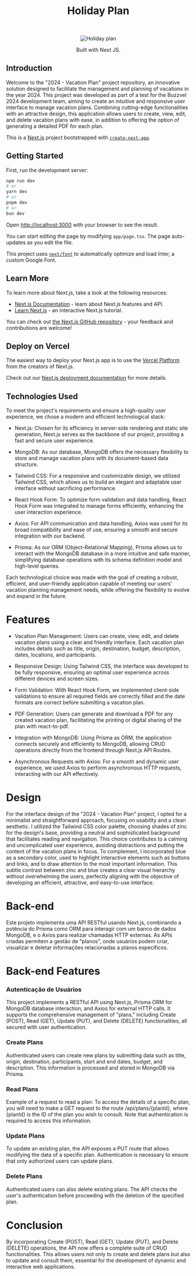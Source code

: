 <h1 align="center"> Holiday Plan </h1> <br>
<p align="center">
    <img src="https://i.pinimg.com/originals/2e/3e/23/2e3e2343a49470640abd67361149f9e9.png" alt="Holiday plan">
</p>

<p align="center">
 Built with Next JS.
</p>

## Introduction

Welcome to the "2024 - Vacation Plan" project repository, an innovative solution designed to facilitate the management and planning of vacations in the year 2024. This project was developed as part of a test for the Buzzvel 2024 development team, aiming to create an intuitive and responsive user interface to manage vacation plans. Combining cutting-edge functionalities with an attractive design, this application allows users to create, view, edit, and delete vacation plans with ease, in addition to offering the option of generating a detailed PDF for each plan.

This is a [Next.js](https://nextjs.org/) project bootstrapped with [`create-next-app`](https://github.com/vercel/next.js/tree/canary/packages/create-next-app).

## Getting Started

First, run the development server:

```bash
npm run dev
# or
yarn dev
# or
pnpm dev
# or
bun dev
```

Open [http://localhost:3000](http://localhost:3000) with your browser to see the result.

You can start editing the page by modifying `app/page.tsx`. The page auto-updates as you edit the file.

This project uses [`next/font`](https://nextjs.org/docs/basic-features/font-optimization) to automatically optimize and load Inter, a custom Google Font.

## Learn More

To learn more about Next.js, take a look at the following resources:

-   [Next.js Documentation](https://nextjs.org/docs) - learn about Next.js features and API.
-   [Learn Next.js](https://nextjs.org/learn) - an interactive Next.js tutorial.

You can check out [the Next.js GitHub repository](https://github.com/vercel/next.js/) - your feedback and contributions are welcome!

## Deploy on Vercel

The easiest way to deploy your Next.js app is to use the [Vercel Platform](https://vercel.com/new?utm_medium=default-template&filter=next.js&utm_source=create-next-app&utm_campaign=create-next-app-readme) from the creators of Next.js.

Check out our [Next.js deployment documentation](https://nextjs.org/docs/deployment) for more details.

## Technologies Used

<p>To meet the project's requirements and ensure a high-quality user experience, we chose a modern and efficient technological stack:</p>

-   Next.js: Chosen for its efficiency in server-side rendering and static site generation, Next.js serves as the backbone of our project, providing a fast and secure user experience.<br />

-   MongoDB: As our database, MongoDB offers the necessary flexibility to store and manage vacation plans with its document-based data structure.<br />

-   Tailwind CSS: For a responsive and customizable design, we utilized Tailwind CSS, which allows us to build an elegant and adaptable user interface without sacrificing performance.<br />

-   React Hook Form: To optimize form validation and data handling, React Hook Form was integrated to manage forms efficiently, enhancing the user interaction experience.<br />

-   Axios: For API communication and data handling, Axios was used for its broad compatibility and ease of use, ensuring a smooth and secure integration with our backend.<br />

-   Prisma: As our ORM (Object-Relational Mapping), Prisma allows us to interact with the MongoDB database in a more intuitive and safe manner, simplifying database operations with its schema definition model and high-level queries.<br />

<p>Each technological choice was made with the goal of creating a robust, efficient, and user-friendly application capable of meeting our users' vacation planning management needs, while offering the flexibility to evolve and expand in the future.</p>

# Features

-   Vacation Plan Management: Users can create, view, edit, and delete vacation plans using a clear and friendly interface. Each vacation plan includes details such as title, origin, destination, budget, description, dates, locations, and participants.<br />

-   Responsive Design: Using Tailwind CSS, the interface was developed to be fully responsive, ensuring an optimal user experience across different devices and screen sizes.<br />

-   Form Validation: With React Hook Form, we implemented client-side validations to ensure all required fields are correctly filled and the date formats are correct before submitting a vacation plan.<br />

-   PDF Generation: Users can generate and download a PDF for any created vacation plan, facilitating the printing or digital sharing of the plan with react-to-pdf.<br />

-   Integration with MongoDB: Using Prisma as ORM, the application connects securely and efficiently to MongoDB, allowing CRUD operations directly from the frontend through Next.js API Routes.<br />

-   Asynchronous Requests with Axios: For a smooth and dynamic user experience, we used Axios to perform asynchronous HTTP requests, interacting with our API effectively.

# Design

<p>
For the interface design of the "2024 - Vacation Plan" project, I opted for a minimalist and straightforward approach, focusing on usability and a clean aesthetic. I utilized the Tailwind CSS color palette, choosing shades of zinc for the design's base, providing a neutral and sophisticated background that facilitates reading and navigation. This choice contributes to a calming and uncomplicated user experience, avoiding distractions and putting the content of the vacation plans in focus. To complement, I incorporated blue as a secondary color, used to highlight interactive elements such as buttons and links, and to draw attention to the most important information. This subtle contrast between zinc and blue creates a clear visual hierarchy without overwhelming the users, perfectly aligning with the objective of developing an efficient, attractive, and easy-to-use interface.
 </p>

# Back-end

<p>Este projeto implementa uma API RESTful usando Next.js, combinando a potência do Prisma como ORM para interagir com um banco de dados MongoDB, e o Axios para realizar chamadas HTTP externas. As APIs criadas permitem a gestão de "planos", onde usuários podem criar, visualizar e deletar informações relacionadas a planos específicos.</p>

# Back-end Features

### Autenticação de Usuários

<p>This project implements a RESTful API using Next.js, Prisma ORM for MongoDB database interaction, and Axios for external HTTP calls. It supports the comprehensive management of "plans," including Create (POST), Read (GET), Update (PUT), and Delete (DELETE) functionalities, all secured with user authentication.</p>

### Create Plans

<p>Authenticated users can create new plans by submitting data such as title, origin, destination, participants, start and end dates, budget, and description. This information is processed and stored in MongoDB via Prisma.</p>

### Read Plans

<p>
Example of a request to read a plan: To access the details of a specific plan, you will need to make a GET request to the route /api/plans/{planId}, where {planId} is the ID of the plan you wish to consult. Note that authentication is required to access this information.
</p>

### Update Plans

<p>To update an existing plan, the API exposes a PUT route that allows modifying the data of a specific plan. Authentication is necessary to ensure that only authorized users can update plans.</p>

### Delete Plans

<p>Authenticated users can also delete existing plans. The API checks the user's authentication before proceeding with the deletion of the specified plan.</p>

# Conclusion

By incorporating Create (POST), Read (GET), Update (PUT), and Delete (DELETE) operations, the API now offers a complete suite of CRUD functionalities. This allows users not only to create and delete plans but also to update and consult them, essential for the development of dynamic and interactive web applications.

